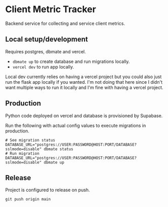 # Client Metric Tracker

Backend service for collecting and service client metrics.

## Local setup/development

Requires postgres, dbmate and vercel.

- `dbmate up` to create database and run migrations locally.
- `vercel dev` to run app locally.

Local dev currently relies on having a vercel project but you could
also just run the flask app locally if you wanted. I'm not doing that here
since I didn't want multiple ways to run it locally and I'm fine
with having a vercel project.

## Production

Python code deployed on vercel and database is provisioned by Supabase.

Run the following with actual config values to execute migrations in production.
```
# See migration status
DATABASE_URL="postgres://USER:PASSWORD@HOST:PORT/DATABASE?sslmode=disable" dbmate status
# Run migration
DATABASE_URL="postgres://USER:PASSWORD@HOST:PORT/DATABASE?sslmode=disable" dbmate up
```

## Release
Project is configured to release on push.
```
git push origin main

```
